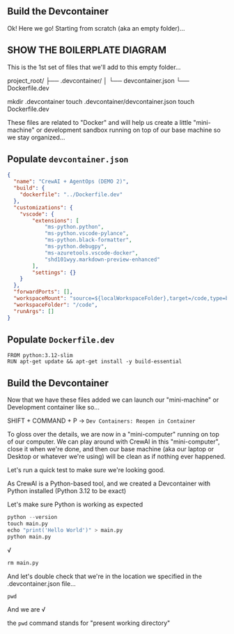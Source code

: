 ## Build the Devcontainer

Ok! Here we go! Starting from scratch (aka an empty folder)...

## SHOW THE BOILERPLATE DIAGRAM

This is the 1st set of files that we'll add to this empty folder...

project_root/
├── .devcontainer/
│   └── devcontainer.json
└── Dockerfile.dev

mkdir .devcontainer
touch .devcontainer/devcontainer.json
touch Dockerfile.dev

These files are related to "Docker" and will help us create a little "mini-machine" or development sandbox running on top of our base machine so we stay organized...

## Populate `devcontainer.json`

```devcontainer.json
{
  "name": "CrewAI + AgentOps (DEMO 2)",
  "build": {
    "dockerfile": "../Dockerfile.dev"
  },
  "customizations": {
    "vscode": {
        "extensions": [
            "ms-python.python",
            "ms-python.vscode-pylance",
            "ms-python.black-formatter",
            "ms-python.debugpy",
            "ms-azuretools.vscode-docker",
            "shd101wyy.markdown-preview-enhanced"
        ],
        "settings": {}
    }
  },
  "forwardPorts": [],
  "workspaceMount": "source=${localWorkspaceFolder},target=/code,type=bind,consistency=delegated",
  "workspaceFolder": "/code",
  "runArgs": []
}
```

## Populate `Dockerfile.dev`

```.Dockerfile.dev
FROM python:3.12-slim
RUN apt-get update && apt-get install -y build-essential
```

## Build the Devcontainer

Now that we have these files added we can launch our "mini-machine" or Development container like so...

SHIFT + COMMAND + P -> `Dev Containers: Reopen in Container`

To gloss over the details, we are now in a "mini-computer" running on top of our computer. We can play around with CrewAI in this "mini-computer", close it when we're done, and then our base machine (aka our laptop or Desktop or whatever we're using) will be clean as if nothing ever happened.

Let's run a quick test to make sure we're looking good.

As CrewAI is a Python-based tool, and we created a Devcontainer with Python installed (Python 3.12 to be exact)

Let's make sure Python is working as expected

```.py
python --version
touch main.py
echo "print('Hello World')" > main.py
python main.py
```

√

```.py
rm main.py
```

And let's double check that we're in the location we specified in the .devcontainer.json file...

```.py
pwd
```

And we are √

the `pwd` command stands for "present working directory"